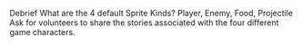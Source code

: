 Debrief
What are the 4 default Sprite Kinds?
Player, Enemy, Food, Projectile
Ask for volunteers to share the stories associated with the four different game characters.
